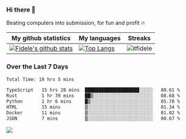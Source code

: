 ### Hi there 👋
<p>Beating computers into submission, for fun and profit 🔥</p>

|My github statistics|My languages|Streaks|
|-|-|-|
|[![Fidele's github stats](https://github-readme-stats.vercel.app/api?username=itfidele&count_private=true&show_icons=true&theme=dark&hide_title=true)](https://github.com/itfidele)|[![Top Langs](https://github-readme-stats.vercel.app/api/top-langs/?username=itfidele&show_icons=true&langs_count=8&theme=dark&layout=compact&hide_title=true)](https://github.com/itfidele)|![itfidele](https://github-readme-streak-stats.herokuapp.com/?user=itfidele&theme=dark)

### Over the Last 7 Days
<!--START_SECTION:waka-->

```txt
Total Time: 19 hrs 5 mins

TypeScript   15 hrs 28 mins  ████████████████████░░░░░   80.61 %
Rust         1 hr 39 mins    ██▒░░░░░░░░░░░░░░░░░░░░░░   08.68 %
Python       1 hr 6 mins     █▒░░░░░░░░░░░░░░░░░░░░░░░   05.78 %
HTML         15 mins         ▒░░░░░░░░░░░░░░░░░░░░░░░░   01.34 %
Docker       11 mins         ▒░░░░░░░░░░░░░░░░░░░░░░░░   01.02 %
JSON         7 mins          ▒░░░░░░░░░░░░░░░░░░░░░░░░   00.67 %
```

<!--END_SECTION:waka-->



![](https://komarev.com/ghpvc/?username=itfidele)
